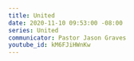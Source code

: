 ```yaml
---
title: United
date: 2020-11-10 09:53:00 -08:00
series: United
communicator: Pastor Jason Graves
youtube_id: kM6FJiHWnKw
---
```


